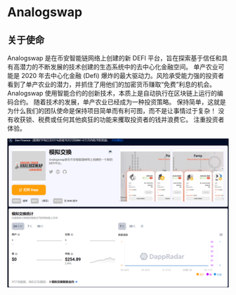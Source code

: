 # Analogswap

## 关于使命

Analogswap 是在币安智能链网络上创建的新 DEFI 平台，旨在探索基于信任和具有高潜力的不断发展的技术创建的生态系统中的去中心化金融空间。
单产农业可能是 2020 年去中心化金融 (Defi) 爆炸的最大驱动力。风险承受能力强的投资者看到了单产农业的潜力，并抓住了用他们的加密货币赚取“免费”利息的机会。
Analogswap 使用智能合约的创新技术，本质上是自动执行在区块链上运行的编码合约。 随着技术的发展，单产农业已经成为一种投资策略。
保持简单，这就是为什么我们的团队使命是保持项目简单而有利可图，而不是让事情过于复杂！ 没有收获锁、税费或任何其他疯狂的功能来攫取投资者的钱并浪费它。
注重投资者体验。

![image-20220804125711285](image-20220804125711285.png)

